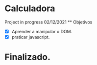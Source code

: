 # Calculadora
Project in progress 02/12/2021
** Objetivos
- [x] Aprender a manipular o DOM.
- [x] praticar javascript.
# Finalizado.
